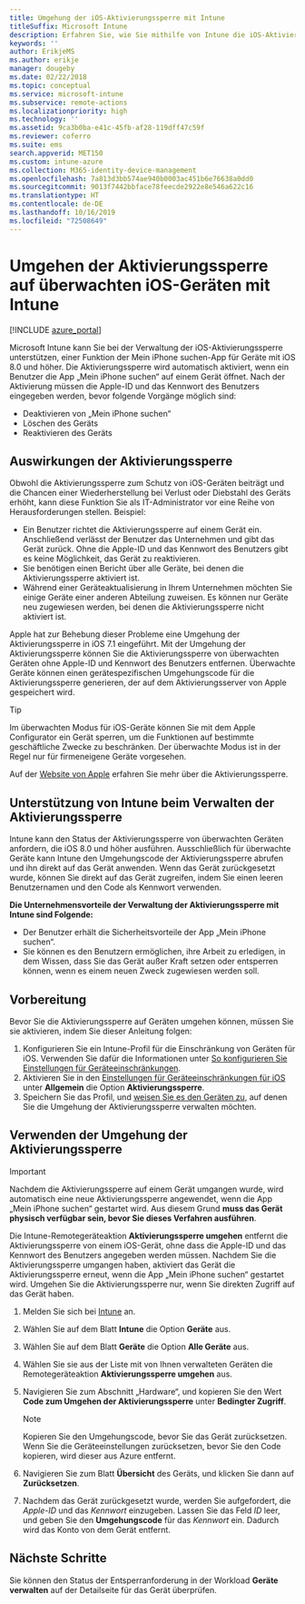 ```yaml
---
title: Umgehung der iOS-Aktivierungssperre mit Intune
titleSuffix: Microsoft Intune
description: Erfahren Sie, wie Sie mithilfe von Intune die iOS-Aktivierungssperre umgehen, um auf gesperrte Geräte zuzugreifen.
keywords: ''
author: ErikjeMS
ms.author: erikje
manager: dougeby
ms.date: 02/22/2018
ms.topic: conceptual
ms.service: microsoft-intune
ms.subservice: remote-actions
ms.localizationpriority: high
ms.technology: ''
ms.assetid: 9ca3b0ba-e41c-45fb-af28-119dff47c59f
ms.reviewer: coferro
ms.suite: ems
search.appverid: MET150
ms.custom: intune-azure
ms.collection: M365-identity-device-management
ms.openlocfilehash: 7a813d3bb574ae940b0003ac451b6e76638a0dd0
ms.sourcegitcommit: 9013f7442bbface78feecde2922e8e546a622c16
ms.translationtype: HT
ms.contentlocale: de-DE
ms.lasthandoff: 10/16/2019
ms.locfileid: "72508649"
---
```

# <a name="bypass-activation-lock-on-supervised-ios-devices-with-intune"></a>Umgehen der Aktivierungssperre auf überwachten iOS-Geräten mit Intune


[!INCLUDE [azure_portal](../includes/azure_portal.md)]

Microsoft Intune kann Sie bei der Verwaltung der iOS-Aktivierungssperre unterstützen, einer Funktion der Mein iPhone suchen-App für Geräte mit iOS 8.0 und höher. Die Aktivierungssperre wird automatisch aktiviert, wenn ein Benutzer die App „Mein iPhone suchen“ auf einem Gerät öffnet. Nach der Aktivierung müssen die Apple-ID und das Kennwort des Benutzers eingegeben werden, bevor folgende Vorgänge möglich sind:

- Deaktivieren von „Mein iPhone suchen“
- Löschen des Geräts
- Reaktivieren des Geräts

## <a name="how-activation-lock-affects-you"></a>Auswirkungen der Aktivierungssperre

Obwohl die Aktivierungssperre zum Schutz von iOS-Geräten beiträgt und die Chancen einer Wiederherstellung bei Verlust oder Diebstahl des Geräts erhöht, kann diese Funktion Sie als IT-Administrator vor eine Reihe von Herausforderungen stellen. Beispiel:

- Ein Benutzer richtet die Aktivierungssperre auf einem Gerät ein. Anschließend verlässt der Benutzer das Unternehmen und gibt das Gerät zurück. Ohne die Apple-ID und das Kennwort des Benutzers gibt es keine Möglichkeit, das Gerät zu reaktivieren.
- Sie benötigen einen Bericht über alle Geräte, bei denen die Aktivierungssperre aktiviert ist.
- Während einer Geräteaktualisierung in Ihrem Unternehmen möchten Sie einige Geräte einer anderen Abteilung zuweisen. Es können nur Geräte neu zugewiesen werden, bei denen die Aktivierungssperre nicht aktiviert ist.

Apple hat zur Behebung dieser Probleme eine Umgehung der Aktivierungssperre in iOS 7.1 eingeführt. Mit der Umgehung der Aktivierungssperre können Sie die Aktivierungssperre von überwachten Geräten ohne Apple-ID und Kennwort des Benutzers entfernen. Überwachte Geräte können einen gerätespezifischen Umgehungscode für die Aktivierungssperre generieren, der auf dem Aktivierungsserver von Apple gespeichert wird.

>[!TIP]
>Im überwachten Modus für iOS-Geräte können Sie mit dem Apple Configurator ein Gerät sperren, um die Funktionen auf bestimmte geschäftliche Zwecke zu beschränken. Der überwachte Modus ist in der Regel nur für firmeneigene Geräte vorgesehen.

Auf der [Website von Apple](https://support.apple.com/HT201365) erfahren Sie mehr über die Aktivierungssperre.

## <a name="how-intune-helps-you-manage-activation-lock"></a>Unterstützung von Intune beim Verwalten der Aktivierungssperre
Intune kann den Status der Aktivierungssperre von überwachten Geräten anfordern, die iOS 8.0 und höher ausführen. Ausschließlich für überwachte Geräte kann Intune den Umgehungscode der Aktivierungssperre abrufen und ihn direkt auf das Gerät anwenden. Wenn das Gerät zurückgesetzt wurde, können Sie direkt auf das Gerät zugreifen, indem Sie einen leeren Benutzernamen und den Code als Kennwort verwenden.

**Die Unternehmensvorteile der Verwaltung der Aktivierungssperre mit Intune sind Folgende:**

- Der Benutzer erhält die Sicherheitsvorteile der App „Mein iPhone suchen“.
- Sie können es den Benutzern ermöglichen, ihre Arbeit zu erledigen, in dem Wissen, dass Sie das Gerät außer Kraft setzen oder entsperren können, wenn es einem neuen Zweck zugewiesen werden soll.

## <a name="before-you-start"></a>Vorbereitung
Bevor Sie die Aktivierungssperre auf Geräten umgehen können, müssen Sie sie aktivieren, indem Sie dieser Anleitung folgen:

1. Konfigurieren Sie ein Intune-Profil für die Einschränkung von Geräten für iOS. Verwenden Sie dafür die Informationen unter [So konfigurieren Sie Einstellungen für Geräteeinschränkungen](/intune-azure/configure-devices/how-to-configure-device-restrictions).
2. Aktivieren Sie in den [Einstellungen für Geräteeinschränkungen für iOS](../configuration/device-restrictions-ios.md) unter **Allgemein** die Option **Aktivierungssperre**.
3. Speichern Sie das Profil, und [weisen Sie es den Geräten zu](../configuration/device-profile-assign.md), auf denen Sie die Umgehung der Aktivierungssperre verwalten möchten.


## <a name="how-to-use-activation-lock-bypass"></a>Verwenden der Umgehung der Aktivierungssperre

>[!IMPORTANT]
>Nachdem die Aktivierungssperre auf einem Gerät umgangen wurde, wird automatisch eine neue Aktivierungssperre angewendet, wenn die App „Mein iPhone suchen“ gestartet wird. Aus diesem Grund **muss das Gerät physisch verfügbar sein, bevor Sie dieses Verfahren ausführen**.

Die Intune-Remotegeräteaktion **Aktivierungssperre umgehen** entfernt die Aktivierungssperre von einem iOS-Gerät, ohne dass die Apple-ID und das Kennwort des Benutzers angegeben werden müssen. Nachdem Sie die Aktivierungssperre umgangen haben, aktiviert das Gerät die Aktivierungssperre erneut, wenn die App „Mein iPhone suchen“ gestartet wird. Umgehen Sie die Aktivierungssperre nur, wenn Sie direkten Zugriff auf das Gerät haben.

1. Melden Sie sich bei [Intune](https://go.microsoft.com/fwlink/?linkid=2090973) an.
3. Wählen Sie auf dem Blatt **Intune** die Option **Geräte** aus.
4. Wählen Sie auf dem Blatt **Geräte** die Option **Alle Geräte** aus.
5. Wählen Sie sie aus der Liste mit von Ihnen verwalteten Geräten die Remotegeräteaktion **Aktivierungssperre umgehen** aus.
6. Navigieren Sie zum Abschnitt „Hardware“, und kopieren Sie den Wert **Code zum Umgehen der Aktivierungssperre** unter **Bedingter Zugriff**.

    >[!NOTE]
    >Kopieren Sie den Umgehungscode, bevor Sie das Gerät zurücksetzen. Wenn Sie die Geräteeinstellungen zurücksetzen, bevor Sie den Code kopieren, wird dieser aus Azure entfernt.

7. Navigieren Sie zum Blatt **Übersicht** des Geräts, und klicken Sie dann auf **Zurücksetzen**.
8. Nachdem das Gerät zurückgesetzt wurde, werden Sie aufgefordert, die *Apple-ID* und das *Kennwort* einzugeben. Lassen Sie das Feld *ID* leer, und geben Sie den **Umgehungscode** für das *Kennwort* ein. Dadurch wird das Konto von dem Gerät entfernt. 


## <a name="next-steps"></a>Nächste Schritte

Sie können den Status der Entsperranforderung in der Workload **Geräte verwalten** auf der Detailseite für das Gerät überprüfen.
